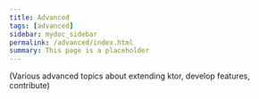 ```yaml
---
title: Advanced
tags: [advanced]
sidebar: mydoc_sidebar
permalink: /advanced/index.html
summary: This page is a placeholder  
---
```


(Various advanced topics about extending ktor, develop features, contribute)

